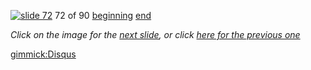 [![slide 72](https://dl.dropboxusercontent.com/u/2977490/presentations/cookbook/img72.jpg)](73.md)
72 of 90
[beginning](01.md)
[end](89.md)

_Click on the image for the [next slide](73.md), or click [here for the previous one](71.md)_

[gimmick:Disqus](theodox-github)